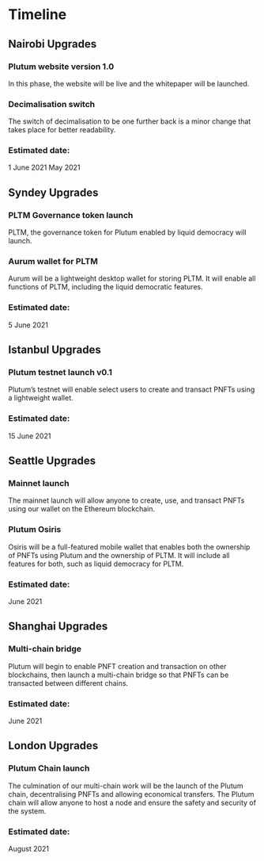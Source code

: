 # Timeline

## Nairobi Upgrades
### Plutum website version 1.0
In this phase, the website will be live and the whitepaper will be launched.

### Decimalisation switch
The switch of decimalisation to be one further back is a minor change that takes place for better readability.

### Estimated date:
1 June 2021 May 2021

## Syndey Upgrades
### PLTM Governance token launch
PLTM, the governance token for Plutum enabled by liquid democracy will launch.

### Aurum wallet for PLTM
Aurum will be a lightweight desktop wallet for storing PLTM. It will enable all functions of PLTM, including the liquid democratic features.

### Estimated date:
5 June 2021

## Istanbul Upgrades
### Plutum testnet launch v0.1
Plutum’s testnet will enable select users to create and transact PNFTs using a lightweight wallet.

### Estimated date:
15 June 2021

## Seattle Upgrades
### Mainnet launch
The mainnet launch will allow anyone to create, use, and transact PNFTs using our wallet on the Ethereum blockchain.

### Plutum Osiris
Osiris will be a full-featured mobile wallet that enables both the ownership of PNFTs using Plutum and the ownership of PLTM. It will include all features for both, such as liquid democracy for PLTM.

### Estimated date:
June 2021

## Shanghai Upgrades
### Multi-chain bridge
Plutum will begin to enable PNFT creation and transaction on other blockchains, then launch a multi-chain bridge so that PNFTs can be transacted between different chains.

### Estimated date:
June 2021

## London Upgrades
### Plutum Chain launch
The culmination of our multi-chain work will be the launch of the Plutum chain, decentralising PNFTs and allowing economical transfers. The Plutum chain will allow anyone to host a node and ensure the safety and security of the system.

### Estimated date:
August 2021
